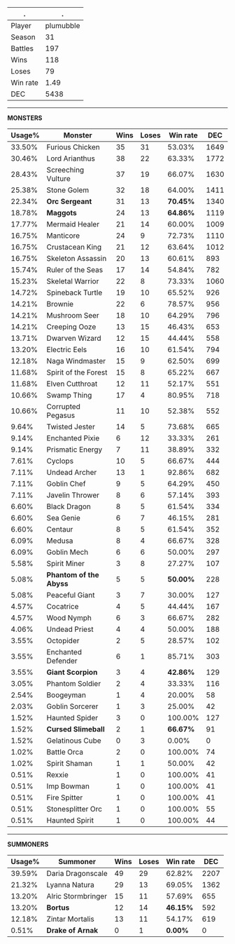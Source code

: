 .|.
|-|-
Player|plumubble
Season|31
Battles|197
Wins|118
Loses|79
Win rate|1.49
DEC|5438

---
**MONSTERS**

Usage%|Monster|Wins|Loses|Win rate|DEC|
-|-|-|-|-|-|
33.50%|Furious Chicken|35|31|53.03%|1649|
30.46%|Lord Arianthus|38|22|63.33%|1772|
28.43%|Screeching Vulture|37|19|66.07%|1630|
25.38%|Stone Golem|32|18|64.00%|1411|
22.34%|**Orc Sergeant**|31|13|**70.45%**|1340|
18.78%|**Maggots**|24|13|**64.86%**|1119|
17.77%|Mermaid Healer|21|14|60.00%|1009|
16.75%|Manticore|24|9|72.73%|1110|
16.75%|Crustacean King|21|12|63.64%|1012|
16.75%|Skeleton Assassin|20|13|60.61%|893|
15.74%|Ruler of the Seas|17|14|54.84%|782|
15.23%|Skeletal Warrior|22|8|73.33%|1060|
14.72%|Spineback Turtle|19|10|65.52%|926|
14.21%|Brownie|22|6|78.57%|956|
14.21%|Mushroom Seer|18|10|64.29%|796|
14.21%|Creeping Ooze|13|15|46.43%|653|
13.71%|Dwarven Wizard|12|15|44.44%|558|
13.20%|Electric Eels|16|10|61.54%|794|
12.18%|Naga Windmaster|15|9|62.50%|699|
11.68%|Spirit of the Forest|15|8|65.22%|667|
11.68%|Elven Cutthroat|12|11|52.17%|551|
10.66%|Swamp Thing|17|4|80.95%|718|
10.66%|Corrupted Pegasus|11|10|52.38%|552|
9.64%|Twisted Jester|14|5|73.68%|665|
9.14%|Enchanted Pixie|6|12|33.33%|261|
9.14%|Prismatic Energy|7|11|38.89%|332|
7.61%|Cyclops|10|5|66.67%|444|
7.11%|Undead Archer|13|1|92.86%|682|
7.11%|Goblin Chef|9|5|64.29%|450|
7.11%|Javelin Thrower|8|6|57.14%|393|
6.60%|Black Dragon|8|5|61.54%|334|
6.60%|Sea Genie|6|7|46.15%|281|
6.60%|Centaur|8|5|61.54%|352|
6.09%|Medusa|8|4|66.67%|328|
6.09%|Goblin Mech|6|6|50.00%|297|
5.58%|Spirit Miner|3|8|27.27%|107|
5.08%|**Phantom of the Abyss**|5|5|**50.00%**|228|
5.08%|Peaceful Giant|3|7|30.00%|127|
4.57%|Cocatrice|4|5|44.44%|167|
4.57%|Wood Nymph|6|3|66.67%|282|
4.06%|Undead Priest|4|4|50.00%|188|
3.55%|Octopider|2|5|28.57%|102|
3.55%|Enchanted Defender|6|1|85.71%|303|
3.55%|**Giant Scorpion**|3|4|**42.86%**|129|
3.05%|Phantom Soldier|2|4|33.33%|116|
2.54%|Boogeyman|1|4|20.00%|58|
2.03%|Goblin Sorcerer|1|3|25.00%|42|
1.52%|Haunted Spider|3|0|100.00%|127|
1.52%|**Cursed Slimeball**|2|1|**66.67%**|91|
1.52%|Gelatinous Cube|0|3|0.00%|0|
1.02%|Battle Orca|2|0|100.00%|74|
1.02%|Spirit Shaman|1|1|50.00%|42|
0.51%|Rexxie|1|0|100.00%|41|
0.51%|Imp Bowman|1|0|100.00%|41|
0.51%|Fire Spitter|1|0|100.00%|41|
0.51%|Stonesplitter Orc|1|0|100.00%|55|
0.51%|Haunted Spirit|1|0|100.00%|44|

---
**SUMMONERS**

Usage%|Summoner|Wins|Loses|Win rate|DEC|
-|-|-|-|-|-|
39.59%|Daria Dragonscale|49|29|62.82%|2207|
21.32%|Lyanna Natura|29|13|69.05%|1362|
13.20%|Alric Stormbringer|15|11|57.69%|655|
13.20%|**Bortus**|12|14|**46.15%**|592|
12.18%|Zintar Mortalis|13|11|54.17%|619|
0.51%|**Drake of Arnak**|0|1|**0.00%**|0|
